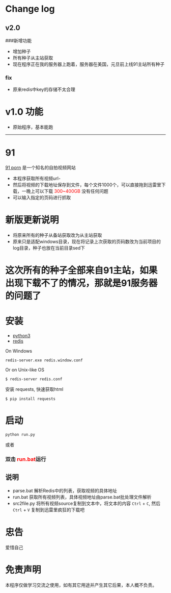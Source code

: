 # Change log
## v2.0 
###新增功能
 - 增加种子
 - 所有种子从主站获取
 - 现在程序正在我的服务器上跑着，服务器在美国，元旦前上线91主站所有种子
### fix 
- 原来redis中key的存储不太合理

# v1.0 功能 
- 原始程序，基本能跑

-----------------------------------------------------------------------

# 91
[91 porn](http://91porn.com/) 是一个知名的自拍视频网站
- 本程序获取所有视频url-
- 然后将视频的下载地址保存到文件，每个文件1000个，可以直接拖到迅雷里下载，一晚上可以下载<label style="color:red"> 300~400GB </label> 没有任何问题
- 可以输入指定的页码进行抓取

# 新版更新说明
- 将原来所有的种子从备站获取改为从主站获取
- 原来只是适配windows目录，现在将记录上次获取的页码数改为当前项目的log目录，种子也放在当前目录sed下

# 这次所有的种子全部来自91主站，如果出现下载不了的情况，那就是91服务器的问题了

# 安装
- [python3](http://www.python.org)
- [redis](redis.io)

On Windows

    redis-server.exe redis.window.conf    

Or on Unix-like OS

    $ redis-server redis.conf 

安装 requests, 快速获取html

    $ pip install requests    


# 启动

    python run.py    

或者

### 双击  <label style="color:red">**run.bat**</label>运行

## 说明
- parse.bat 解析Redis中的列表，获取视频的具体地址
- run.bat 获取所有视频列表，具体视频地址由parse.bat批处理文件解析
- src2file.py 将所有视频source复制到文本中，将文本的内容 `Ctrl` + `C`, 然后`Ctrl` + `V` 复制到迅雷里疯狂的下载吧

# 忠告
  爱惜自己

# 免责声明
  本程序仅做学习交流之使用，如有其它用途并产生其它后果，本人概不负责。

